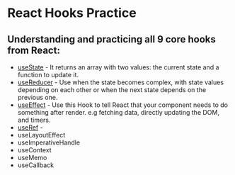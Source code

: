 # React Hooks Practice

## Understanding and practicing all 9 core hooks from React:

- <ins>useState</ins> - It returns an array with two values: the current state and a function to update it. 
- <ins>useReducer</ins> - Use when the state becomes complex, with state values depending on each other or when the next state depends on the previous one.
- <ins>useEffect</ins> - Use this Hook to tell React that your component needs to do something after render. e.g fetching data, directly updating the DOM, and timers.
- <ins>useRef</ins> - 
- useLayoutEffect
- useImperativeHandle
- useContext
- useMemo
- useCallback
